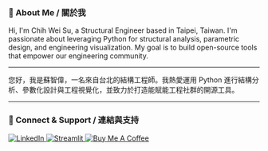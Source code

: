 ### 👋 About Me / 關於我

Hi, I'm Chih Wei Su, a Structural Engineer based in Taipei, Taiwan. I'm passionate about leveraging Python for structural analysis, parametric design, and engineering visualization. My goal is to build open-source tools that empower our engineering community.

---

您好，我是蘇智偉，一名來自台北的結構工程師。我熱愛運用 Python 進行結構分析、參數化設計與工程視覺化，並致力於打造能賦能工程社群的開源工具。

---

### 🔗 Connect & Support / 連結與支持

<p align="left">
  <a href="您的 LinkedIn 個人檔案連結" target="_blank">
    <img src="https://img.shields.io/badge/LinkedIn-0077B5?style=for-the-badge&logo=linkedin&logoColor=white" alt="LinkedIn">
  </a>
  <a href="您的 Streamlit 個人檔案連結" target="_blank">
    <img src="https://img.shields.io/badge/Streamlit-FF4B4B?style=for-the-badge&logo=streamlit&logoColor=white" alt="Streamlit">
  </a>
  <a href="https://www.buymeacoffee.com/chihweisu" target="_blank">
    <img src="https://img.shields.io/badge/Buy%20Me%20A%20Coffee-ffdd00?style=for-the-badge&logo=buy-me-a-coffee&logoColor=black" alt="Buy Me A Coffee">
  </a>
</p>
